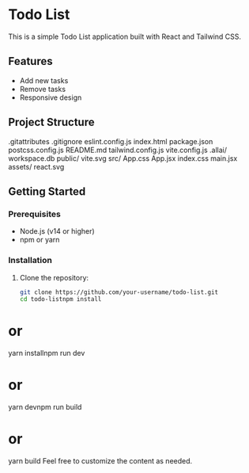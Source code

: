 # Todo List

This is a simple Todo List application built with React and Tailwind CSS.

## Features

- Add new tasks
- Remove tasks
- Responsive design

## Project Structure
.gitattributes .gitignore eslint.config.js index.html package.json postcss.config.js README.md tailwind.config.js vite.config.js .allai/ workspace.db public/ vite.svg src/ App.css App.jsx index.css main.jsx assets/ react.svg
## Getting Started

### Prerequisites

- Node.js (v14 or higher)
- npm or yarn

### Installation

1. Clone the repository:
   ```sh
   git clone https://github.com/your-username/todo-list.git
   cd todo-listnpm install
# or
yarn installnpm run dev
# or
yarn devnpm run build
# or
yarn build
Feel free to customize the content as needed.